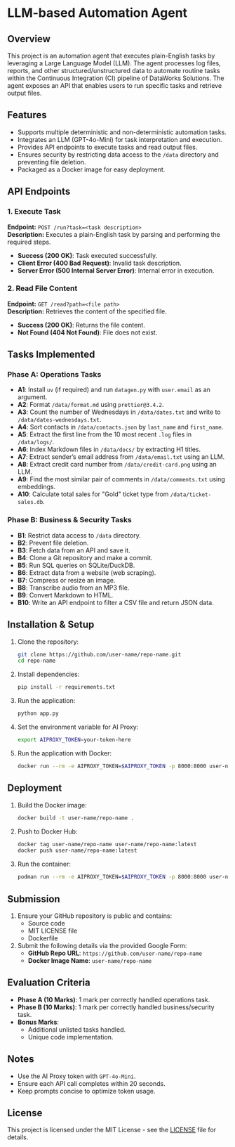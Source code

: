 # LLM-based Automation Agent

## Overview
This project is an automation agent that executes plain-English tasks by leveraging a Large Language Model (LLM). The agent processes log files, reports, and other structured/unstructured data to automate routine tasks within the Continuous Integration (CI) pipeline of DataWorks Solutions. The agent exposes an API that enables users to run specific tasks and retrieve output files.

## Features
- Supports multiple deterministic and non-deterministic automation tasks.
- Integrates an LLM (GPT-4o-Mini) for task interpretation and execution.
- Provides API endpoints to execute tasks and read output files.
- Ensures security by restricting data access to the `/data` directory and preventing file deletion.
- Packaged as a Docker image for easy deployment.

## API Endpoints
### 1. Execute Task
**Endpoint:** `POST /run?task=<task description>`  
**Description:** Executes a plain-English task by parsing and performing the required steps.

- **Success (200 OK)**: Task executed successfully.
- **Client Error (400 Bad Request)**: Invalid task description.
- **Server Error (500 Internal Server Error)**: Internal error in execution.

### 2. Read File Content
**Endpoint:** `GET /read?path=<file path>`  
**Description:** Retrieves the content of the specified file.

- **Success (200 OK)**: Returns the file content.
- **Not Found (404 Not Found)**: File does not exist.

## Tasks Implemented

### Phase A: Operations Tasks
- **A1**: Install `uv` (if required) and run `datagen.py` with `user.email` as an argument.
- **A2**: Format `/data/format.md` using `prettier@3.4.2`.
- **A3**: Count the number of Wednesdays in `/data/dates.txt` and write to `/data/dates-wednesdays.txt`.
- **A4**: Sort contacts in `/data/contacts.json` by `last_name` and `first_name`.
- **A5**: Extract the first line from the 10 most recent `.log` files in `/data/logs/`.
- **A6**: Index Markdown files in `/data/docs/` by extracting H1 titles.
- **A7**: Extract sender’s email address from `/data/email.txt` using an LLM.
- **A8**: Extract credit card number from `/data/credit-card.png` using an LLM.
- **A9**: Find the most similar pair of comments in `/data/comments.txt` using embeddings.
- **A10**: Calculate total sales for "Gold" ticket type from `/data/ticket-sales.db`.

### Phase B: Business & Security Tasks
- **B1**: Restrict data access to `/data` directory.
- **B2**: Prevent file deletion.
- **B3**: Fetch data from an API and save it.
- **B4**: Clone a Git repository and make a commit.
- **B5**: Run SQL queries on SQLite/DuckDB.
- **B6**: Extract data from a website (web scraping).
- **B7**: Compress or resize an image.
- **B8**: Transcribe audio from an MP3 file.
- **B9**: Convert Markdown to HTML.
- **B10**: Write an API endpoint to filter a CSV file and return JSON data.

## Installation & Setup
1. Clone the repository:
   ```sh
   git clone https://github.com/user-name/repo-name.git
   cd repo-name
   ```
2. Install dependencies:
   ```sh
   pip install -r requirements.txt
   ```
3. Run the application:
   ```sh
   python app.py
   ```
4. Set the environment variable for AI Proxy:
   ```sh
   export AIPROXY_TOKEN=your-token-here
   ```
5. Run the application with Docker:
   ```sh
   docker run --rm -e AIPROXY_TOKEN=$AIPROXY_TOKEN -p 8000:8000 user-name/repo-name
   ```

## Deployment
1. Build the Docker image:
   ```sh
   docker build -t user-name/repo-name .
   ```
2. Push to Docker Hub:
   ```sh
   docker tag user-name/repo-name user-name/repo-name:latest
   docker push user-name/repo-name:latest
   ```
3. Run the container:
   ```sh
   podman run --rm -e AIPROXY_TOKEN=$AIPROXY_TOKEN -p 8000:8000 user-name/repo-name
   ```

## Submission
1. Ensure your GitHub repository is public and contains:
   - Source code
   - MIT LICENSE file
   - Dockerfile
2. Submit the following details via the provided Google Form:
   - **GitHub Repo URL**: `https://github.com/user-name/repo-name`
   - **Docker Image Name**: `user-name/repo-name`

## Evaluation Criteria
- **Phase A (10 Marks)**: 1 mark per correctly handled operations task.
- **Phase B (10 Marks)**: 1 mark per correctly handled business/security task.
- **Bonus Marks**:
  - Additional unlisted tasks handled.
  - Unique code implementation.

## Notes
- Use the AI Proxy token with `GPT-4o-Mini`.
- Ensure each API call completes within 20 seconds.
- Keep prompts concise to optimize token usage.

## License
This project is licensed under the MIT License - see the [LICENSE](LICENSE) file for details.

